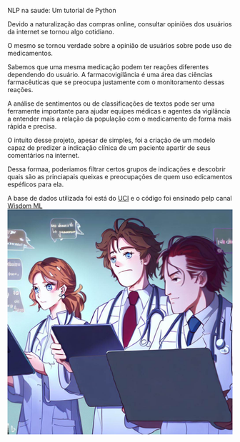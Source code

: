 NLP na saude: Um tutorial de Python

Devido a naturalização das compras online, consultar opiniões dos usuários da internet se tornou algo cotidiano.

O mesmo se tornou verdade sobre a opinião de usuários sobre pode uso de medicamentos.

Sabemos que uma mesma medicação podem ter reações diferentes dependendo do usuário. A farmacovigilância é uma área das ciências farmacêuticas que se preocupa justamente com o monitoramento dessas reações.

A análise de sentimentos ou de classificações de textos pode ser uma ferramente importante para ajudar equipes médicas e agentes da vigilância a entender mais a relação da população com o medicamento de forma mais rápida e precisa.

O intuito desse projeto, apesar de simples, foi a criação de um modelo capaz de predizer a indicação clínica de um paciente apartir de seus comentários na internet.

Dessa formaa, poderiamos filtrar certos grupos de indicações e descobrir quais são as princiapais queixas e preocupações de quem uso edicamentos espéficos para ela.

A base de dados utilizada foi está do [UCI](https://archive.ics.uci.edu/ml/datasets/Drug+Review+Dataset+%28Drugs.com%29) e o código foi ensinado pelp canal [Wisdom ML]( https://www.youtube.com/watch?v=2VwPnQeZNMA&list=PL4ho7ag3cJzU3O4taotUpFL6b1InP9vRs&index=1)
![equipeMdica](OIG.NLopgzgJ.jpg)
